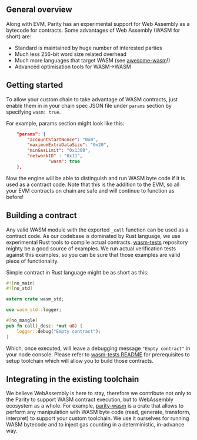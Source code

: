 ## General overview

Along with EVM, Parity has an experimental support for Web Assembly as a bytecode for contracts. Some advantages of Web Assembly (WASM for short) are:

- Standard is maintained by huge number of interested parties
- Much less 256-bit word size related overhead
- Much more languages that target WASM (see [awesome-wasm](https://github.com/mbasso/awesome-wasm)!)
- Advanced optimisation tools for WASM->WASM

## Getting started

To allow your custom chain to take advantage of WASM contracts, just enable them in in your chain spec JSON file under `params` section by specifying `wasm: true`.

For example, params section might look like this:

```json
	"params": {
		"accountStartNonce": "0x0",
		"maximumExtraDataSize": "0x20",
		"minGasLimit": "0x1388",
		"networkID" : "0x11",
                "wasm": true
	},  
```

Now the engine will be able to distinguish and run WASM byte code if it is used as a contract code. Note that this is the addition to the EVM, so all your EVM contracts on chain are safe and will continue to function as before! 


## Building a contract

Any valid WASM module with the exported `_call` function can be used as a contract code. As our codebase is dominated by Rust language, we use experimental Rust tools to compile actual contracts. [wasm-tests](https://github.com/paritytech/wasm-tests) repository mighty be a good source of examples. We run actual verification tests against this examples, so you can be sure that those examples are valid piece of functionality.

Simple contract in Rust language might be as short as this:

```rust
#![no_main]
#![no_std]

extern crate wasm_std;

use wasm_std::logger;

#[no_mangle]
pub fn call(_desc: *mut u8) {
    logger::debug("Empty contract");
}
```

Which, once executed, will leave a debugging message `"Empty contract"` in your node console. Please refer to  [wasm-tests README](https://github.com/paritytech/wasm-tests) for prerequisites to setup toolchain which will allow you to build those contracts. 

## Integrating in the existing toolchain

We believe WebAssembly is here to stay, therefore we contribute not only to the Parity to support WASM contract execution, but to WebAssembly ecosystem as a whole. For example, [parity-wasm](https://github.com/paritytech/wasm-tests) is a crate that allows to perform any manipulation with WASM byte code (read, generate, transform, interpret) to support your custom toolchain. We use it ourselves for running WASM bytecode and to inject gas counting in a deterministic, in-advance way. 

